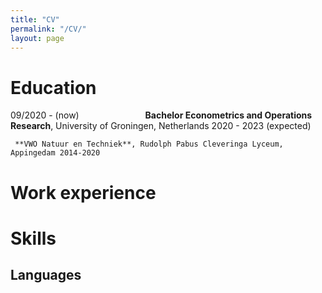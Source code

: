 ```yaml
---
title: "CV"
permalink: "/CV/"
layout: page
---
```


# Education
09/2020 - (now)
&emsp;&emsp;&emsp;&emsp;&emsp;&emsp;&emsp; **Bachelor Econometrics and Operations Research**, University of Groningen, Netherlands 2020 - 2023 (expected)

     **VWO Natuur en Techniek**, Rudolph Pabus Cleveringa Lyceum, Appingedam 2014-2020

# Work experience

# Skills
## Languages

